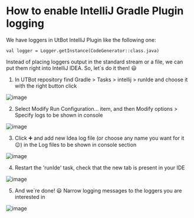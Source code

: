 # How to enable IntelliJ Gradle Plugin logging

We have loggers in UtBot IntelliJ Plugin like the following one:


`val logger = Logger.getInstance(CodeGenerator::class.java)`


Instead of placing loggers output in the standard stream or a file, we can put them right into IntelliJ IDEA. So, let\`s do it then! 😃


1. In UTBot repository find Gradle > Tasks > intellij > runIde and choose it with the right button click

![image](https://user-images.githubusercontent.com/106974353/175880783-57a190f1-283d-448f-984b-8acd62af657c.png)


2. Select Modify Run Configuration... item, and then Modify options > Specify logs to be shown in console

![image](https://user-images.githubusercontent.com/106974353/175881032-944bc31a-bd13-43c1-9ebf-e2b542984b7d.png)


3. Click ➕ and add new Idea log file (or choose any name you want for it 😉) in the Log files to be shown in console section

![image](https://user-images.githubusercontent.com/106974353/175881081-4612493b-a8fb-4c5b-b3b2-edaa4bea0703.png)


4. Restart the 'runIde' task, check that the new tab is present in your IDE

![image](https://user-images.githubusercontent.com/106974353/175881135-6fa393fb-4f62-4f39-b009-dea9bc742411.png)


5. And we\`re done! 😃 Narrow logging messages to the loggers you are interested in

![image](https://user-images.githubusercontent.com/106974353/175881203-9e6e1ed2-3ba7-4ea9-a18a-a5ce314a13ab.png)


